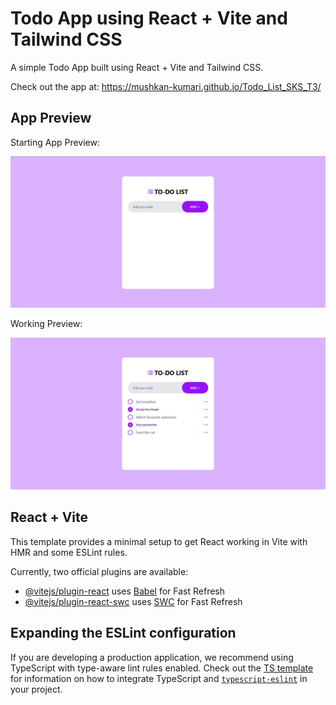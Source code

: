 # Todo App using React + Vite and Tailwind CSS

A simple Todo App built using React + Vite and Tailwind CSS.

Check out the app at: https://mushkan-kumari.github.io/Todo_List_SKS_T3/


## App Preview

Starting App Preview:


![Image Alt](https://github.com/mushkan-kumari/Todo_List_SKS_T3/blob/4c11d6fdbfba392e4337277806a9d43ea22d0f19/images/starter_page.JPG)

Working Preview:


![Image Alt](https://github.com/mushkan-kumari/Todo_List_SKS_T3/blob/4c11d6fdbfba392e4337277806a9d43ea22d0f19/images/working_page.JPG)



## React + Vite

This template provides a minimal setup to get React working in Vite with HMR and some ESLint rules.

Currently, two official plugins are available:

- [@vitejs/plugin-react](https://github.com/vitejs/vite-plugin-react/blob/main/packages/plugin-react) uses [Babel](https://babeljs.io/) for Fast Refresh
- [@vitejs/plugin-react-swc](https://github.com/vitejs/vite-plugin-react/blob/main/packages/plugin-react-swc) uses [SWC](https://swc.rs/) for Fast Refresh

## Expanding the ESLint configuration

If you are developing a production application, we recommend using TypeScript with type-aware lint rules enabled. Check out the [TS template](https://github.com/vitejs/vite/tree/main/packages/create-vite/template-react-ts) for information on how to integrate TypeScript and [`typescript-eslint`](https://typescript-eslint.io) in your project.
